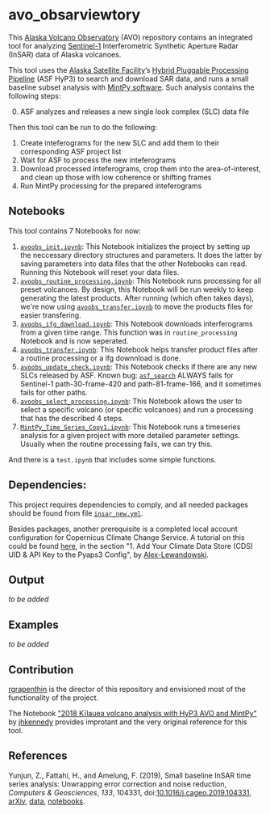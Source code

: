 # avo_obsarviewtory


This [Alaska Volcano Observatory](https://avo.alaska.edu/) (AVO) repository contains an integrated tool for analyzing [Sentinel-1](https://sentinel.esa.int/web/sentinel/missions/sentinel-1) Interferometric Synthetic Aperture Radar (InSAR) data of Alaska volcanoes. 

This tool uses the [Alaska Satellite Facility](https://asf.alaska.edu/)’s [Hybrid Pluggable Processing Pipeline](https://github.com/ASFHyP3/hyp3) (ASF HyP3) to search and download SAR data, and runs a small baseline subset analysis with [MintPy software](https://github.com/insarlab/MintPy). Such analysis contains the following steps:

<ol start="0">
  <li> ASF analyzes and releases a new single look complex (SLC) data file</li>
</ol>
Then this tool can be run to do the following:


1. Create inteferograms for the new SLC and add them to their corresponding ASF project list
2. Wait for ASF to process the new inteferograms
3. Download processed inteferograms, crop them into the area-of-interest, and clean up those with low coherence or shifting frames
4. Run MintPy processing for the prepared inteferograms

 
## Notebooks
This tool contains 7 Notebooks for now:
1.  [`avoobs_init.ipynb`](https://github.com/uafgeotools/avo_obsarviewtory/blob/main/avoobs_init.ipynb): This Notebook initializes the project by setting up the neccessary directory structures and parameters. It does the latter by saving parameters into data files that the other Notebooks can read. Running this Notebook will reset your data files.
2. [`avoobs_routine_processing.ipynb`](https://github.com/uafgeotools/avo_obsarviewtory/blob/main/avoobs_main_processing.ipynb): This Notebook runs processing for all preset volcanoes. By design, this Notebook will be run weekly to keep generating the latest products. After running (which often takes days), we're now using [`avoobs_transfer.ipynb`](https://github.com/uafgeotools/avo_obsarviewtory/blob/main/avoobs_transfer.ipynb) to move the products files for easier transfering.
3. [`avoobs_ifg_download.ipynb`](https://github.com/uafgeotools/avo_obsarviewtory/blob/main/avoobs_ifg_download.ipynb): This Notebook downloads interferograms from a given time range. This function was in `routine_processing` Notebook and is now seperated.
4. [`avoobs_transfer.ipynb`](https://github.com/uafgeotools/avo_obsarviewtory/blob/main/avoobs_transfer.ipynb): This Notebook helps transfer product files after a routine processing or a ifg downnload is done.
5. [`avoobs_update_check.ipynb`](https://github.com/uafgeotools/avo_obsarviewtory/blob/main/avoobs_update_check.ipynb): This Notebook checks if there are any new SLCs released by ASF. Known bug: [`asf_search`](https://github.com/asfadmin/Discovery-asf_search) ALWAYS fails for Sentinel-1 path-30-frame-420 and path-81-frame-166, and it sometimes fails for other paths.
6. [`avoobs_select_processing.ipynb`](https://github.com/uafgeotools/avo_obsarviewtory/blob/main/avoobs_select_processing.ipynb): This Notebook allows the user to select a specific volcano (or specific volcanoes) and run a processing that has the described 4 steps.
7. [`MintPy_Time_Series_Copy1.ipynb`](https://github.com/uafgeotools/avo_obsarviewtory/blob/main/MintPy_Time_Series_Copy1.ipynb): This Notebook runs a timeseries analysis for a given project with more detailed parameter settings. Usually when the routine processing fails, we can try this.

And there is a `test.ipynb` that includes some simple functions.


## Dependencies:
This project requires dependencies to comply, and all needed packages should be found from file [`insar_new.yml`](https://github.com/uafgeotools/avo_obsarviewtory/blob/main/insar_new.yml).

Besides packages, another prerequisite is a completed local account configuration for Copernicus Climate Change Service. A tutorial on this could be found [here](https://github.com/Alex-Lewandowski/opensarlab-notebooks/blob/master/SAR_Training/English/Master/MintPy_Time_Series_From_Prepared_Data_Stack.ipynb), in the section "1. Add Your Climate Data Store (CDS) UID & API Key to the Pyaps3 Config", by [Alex-Lewandowski](https://github.com/Alex-Lewandowski).


## Output
*to be added*

## Examples
*to be added*

## Contribution
[rgrapenthin](https://github.com/rgrapenthin) is the director of this repository and envisioned most of the functionality of the project.

The Notebook ["2018 Kīlauea volcano analysis with HyP3 AVO and MintPy"](https://gist.github.com/jhkennedy/e9e7ec353b2a05419e50413368ff0505) by [jhkennedy](https://github.com/jhkennedy) provides improtant and the very original reference for this tool.

## References
Yunjun, Z., Fattahi, H., and Amelung, F. (2019), Small baseline InSAR time series analysis: Unwrapping error correction and noise reduction, _Computers & Geosciences_, _133_, 104331, doi:[10.1016/j.cageo.2019.104331](https://doi.org/10.1016/j.cageo.2019.104331), [arXiv](https://eartharxiv.org/9sz6m/), [data](https://zenodo.org/record/4743058), [notebooks](https://github.com/geodesymiami/Yunjun_et_al-2019-MintPy).

